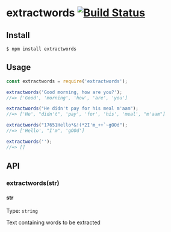 # extractwords [![Build Status](https://api.travis-ci.com/f-a-r-a-z/extractwords.svg?branch=master)](https://travis-ci.com/f-a-r-a-z/extractwords)



## Install

```
$ npm install extractwords
```


## Usage

```js
const extractwords = require('extractwords');

extractwords('Good morning, how are you?');
//=> ['Good', 'morning', 'how', 'are', 'you']

extractwords("He didn't pay for his meal m'aam");
//=> ['He', "didn't", 'pay', 'for', 'his', 'meal', "m'aam"]

extractwords("17651Hello*&!(*2I'm_++`~gOOd");
//=> ['Hello', "I'm", 'gOOd']

extractwords('');
//=> []
```


## API

### extractwords(str)

#### str

Type: `string`

Text containing words to be extracted
